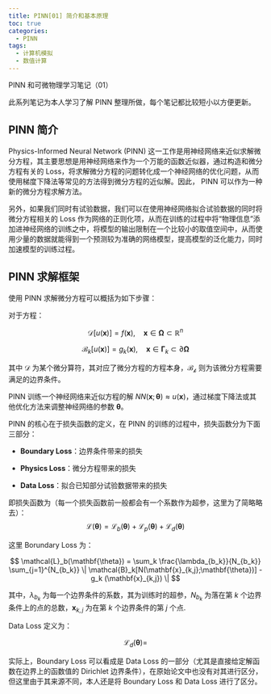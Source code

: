 ```yaml
---
title: PINN[01] 简介和基本原理
toc: true
categories:
  - PINN
tags:
  - 计算机模拟
  - 数值计算
---
```


PINN 和可微物理学习笔记（01）

<!-- more -->

此系列笔记为本人学习了解 PINN 整理所做，每个笔记都比较短小以方便更新。

## PINN 简介

Physics-Informed Neural Network (PINN) 这一工作是用神经网络来近似求解微分方程，其主要思想是用神经网络来作为一个万能的函数近似器，通过构造和微分方程有关的 Loss，将求解微分方程的问题转化成一个神经网络的优化问题，从而使用梯度下降法等常见的方法得到微分方程的近似解。因此， PINN 可以作为一种新的微分方程求解方法。

另外，如果我们同时有试验数据，我们可以在使用神经网络拟合试验数据的同时将微分方程相关的 Loss 作为网络的正则化项，从而在训练的过程中将“物理信息”添加进神经网络的训练之中，将模型的输出限制在一个比较小的取值空间中，从而使用少量的数据就能得到一个预测较为准确的网络模型，提高模型的泛化能力，同时加速模型的训练过程。

## PINN 求解框架

使用 PINN 求解微分方程可以概括为如下步骤：

对于方程：

$$
\mathcal{D}[u(\mathbf{x})] = f(\mathbf{x}), \quad \mathbf{x} \in \mathbf{\Omega} \subset \mathbb{R}^n
$$

$$
\mathcal{B}_k[u(\mathbf{x})] = g_k(\mathbf{x}), \quad \mathbf{x} \in \mathbf{\Gamma}_k \subset \partial \mathbf{\Omega}
$$

其中 $\mathcal{D}$ 为某个微分算符，其对应了微分方程的方程本身，$\mathcal{B_k}$ 则为该微分方程需要满足的边界条件。

PINN 训练一个神经网络来近似方程的解 $NN(\mathbf{x};\mathbf{\theta}) \approx u(\mathbf{x})$，通过梯度下降法或其他优化方法来调整神经网络的参数 $\mathbf{\theta}$。

PINN 的核心在于损失函数的定义，在 PINN 的训练的过程中，损失函数分为下面三部分：

- **Boundary Loss**：边界条件带来的损失

- **Physics Loss**：微分方程带来的损失

- **Data Loss**：拟合已知部分试验数据带来的损失

即损失函数为（每一个损失函数前一般都会有一个系数作为超参，这里为了简略略去）：
$$
\mathcal{L}(\mathbf{\theta}) = \mathcal{L}_b(\mathbf{\theta}) + \mathcal{L}_p(\mathbf{\theta}) + \mathcal{L}_d(\mathbf{\theta})
$$

这里 Borundary Loss 为：

$$
\mathcal{L}_b(\mathbf{\theta}) = \sum_k \frac{\lambda_{b_k}}{N_{b_k}} \sum_{j=1}^{N_{b_k}} \| \mathcal{B}_k[N(\mathbf{x}_{k,j};\mathbf{\theta})] - g_k (\mathbf{x}_{k,j}) \|
$$

其中，$\lambda_{b_k}$ 为每一个边界条件的系数，其为训练时的超参，$N_{b_k}$ 为落在第 $k$ 个边界条件上的点的总数，$\mathbf{x}_{k,j}$ 为在第 $k$ 个边界条件的第 $j$ 个点.

Data Loss 定义为：

$$
\mathcal{L}_d(\mathbf{\theta}) = 
$$

实际上，Boundary Loss 可以看成是 Data Loss 的一部分（尤其是直接给定解函数在边界上的函数值的 Dirichlet 边界条件），在原始论文中也没有对其进行区分，但这里由于其来源不同，本人还是将 Boundary Loss 和 Data Loss 进行了区分。
